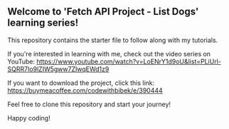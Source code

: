 ## Welcome to 'Fetch API Project - List Dogs' learning series! 

This repository contains the starter file to follow along with my tutorials.

If you're interested in learning with me, check out the video series on YouTube: https://www.youtube.com/watch?v=LoENrY1d9oU&list=PLiUrl-SQRR7Io9lZIW5gww7ZIwqEWd1z9

If you want to download the project, click this link: https://buymeacoffee.com/codewithbibek/e/390444

Feel free to clone this repository and start your journey!

Happy coding!
